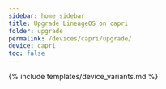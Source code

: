 ```yaml
---
sidebar: home_sidebar
title: Upgrade LineageOS on capri
folder: upgrade
permalink: /devices/capri/upgrade/
device: capri
toc: false
---
```

{% include templates/device_variants.md %}

